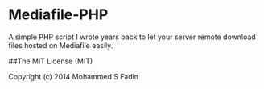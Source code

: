 Mediafile-PHP
=============

A simple PHP script I wrote years back to let your server remote download files hosted on Mediafile easily.

##The MIT License (MIT)

Copyright (c) 2014 Mohammed S Fadin
